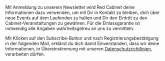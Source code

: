Mit Anmeldung zu unserem Newsletter wird Red Cabinet deine Informationen dazu verwenden, um mit Dir in Kontakt zu bleiben, dich über neue Events auf dem Laufenden zu halten und Dir den Eintritt zu den Cabinet-Veranstaltungen zu gewähren. Für die Einlassgarantie ist notwendig alle Angaben wahrheitsgetreu an uns zu vermitteln.

Mit Klicken auf den Subscribe-Button und nach Registrierungsbestätigung in der folgenden Mail, erklärst du dich damit Einverstanden, dass wir deine Informationen, in Übereinstimmung mit unseren <a href="/privacy">Datenschutzrichtlinien</a>, verarbeiten dürfen.
